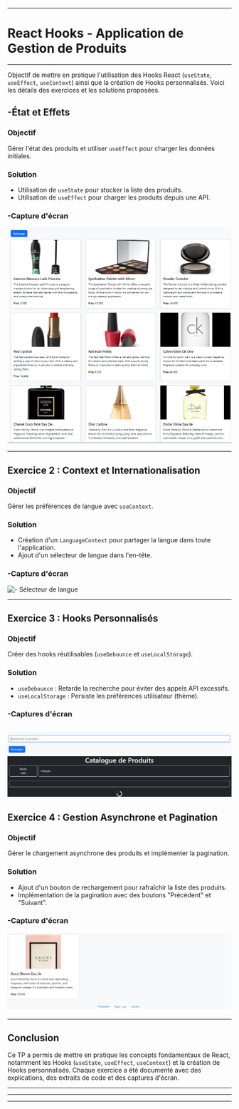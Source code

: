 
---

#  React Hooks - Application de Gestion de Produits

---
Objectif de mettre en pratique l'utilisation des Hooks React (`useState`, `useEffect`, `useContext`) ainsi que la création de Hooks personnalisés. Voici les détails des exercices et les solutions proposées.



## **-État et Effets**

### **Objectif**
Gérer l'état des produits et utiliser `useEffect` pour charger les données initiales.

### **Solution**
- Utilisation de `useState` pour stocker la liste des produits.
- Utilisation de `useEffect` pour charger les produits depuis une API.


### **-Capture d'écran**
![ - Liste des produits](src/capture/ListeProduits.png)

---

## **Exercice 2 : Context et Internationalisation**

### **Objectif**
Gérer les préférences de langue avec `useContext`.

### **Solution**
- Création d'un `LanguageContext` pour partager la langue dans toute l'application.
- Ajout d'un sélecteur de langue dans l'en-tête.


### **-Capture d'écran**
![ - Sélecteur de langue](src/capture/SélecteurLangue.png)

---

## Exercice 3 : Hooks Personnalisés

### Objectif
Créer des hooks réutilisables (`useDebounce` et `useLocalStorage`).

### Solution
- `useDebounce` : Retarde la recherche pour éviter des appels API excessifs.
- `useLocalStorage` : Persiste les préférences utilisateur (thème).

### -Captures d'écran
![- Recherche de produits](src/capture/recherchePrd.png)
![- Persistance du thème](src/capture/useLocalStorage.png)
---

## **Exercice 4 : Gestion Asynchrone et Pagination**

### **Objectif**
Gérer le chargement asynchrone des produits et implémenter la pagination.

### **Solution**
- Ajout d'un bouton de rechargement pour rafraîchir la liste des produits.
- Implémentation de la pagination avec des boutons "Précédent" et "Suivant".



### **-Capture d'écran**
![- Pagination](src/capture/Pagination.png)

---

## **Conclusion**
Ce TP a permis de mettre en pratique les concepts fondamentaux de React, notamment les Hooks (`useState`, `useEffect`, `useContext`) et la création de Hooks personnalisés. Chaque exercice a été documenté avec des explications, des extraits de code et des captures d'écran.

---
---



---

